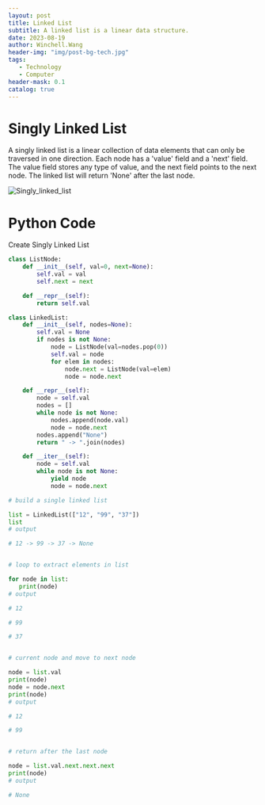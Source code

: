 ```yaml
---
layout: post
title: Linked List
subtitle: A linked list is a linear data structure.
date: 2023-08-19
author: Winchell.Wang
header-img: "img/post-bg-tech.jpg"
tags:
   - Technology
   - Computer
header-mask: 0.1
catalog: true
---
```


# Singly Linked List

A singly linked list is a linear collection of data elements that can only be traversed in one direction. Each node has a 'value' field and a 'next' field. The value field stores any type of value, and the next field points to the next node. The linked list will return 'None' after the last node.

![Singly_linked_list](https://upload.wikimedia.org/wikipedia/commons/6/6d/Singly-linked-list.svg)

# Python Code

Create Singly Linked List

```python
class ListNode:
    def __init__(self, val=0, next=None):
        self.val = val
        self.next = next

    def __repr__(self):
        return self.val

class LinkedList:
    def __init__(self, nodes=None):
        self.val = None
        if nodes is not None:
            node = ListNode(val=nodes.pop(0))
            self.val = node
            for elem in nodes:
                node.next = ListNode(val=elem)
                node = node.next

    def __repr__(self):
        node = self.val
        nodes = []
        while node is not None:
            nodes.append(node.val)
            node = node.next
        nodes.append("None")
        return " -> ".join(nodes)

    def __iter__(self):
        node = self.val
        while node is not None:
            yield node
            node = node.next

# build a single linked list

list = LinkedList(["12", "99", "37"])
list
# output

# 12 -> 99 -> 37 -> None


# loop to extract elements in list

for node in list:
   print(node)
# output

# 12

# 99

# 37


# current node and move to next node

node = list.val
print(node)
node = node.next
print(node)
# output

# 12

# 99


# return after the last node

node = list.val.next.next.next
print(node)
# output

# None
```